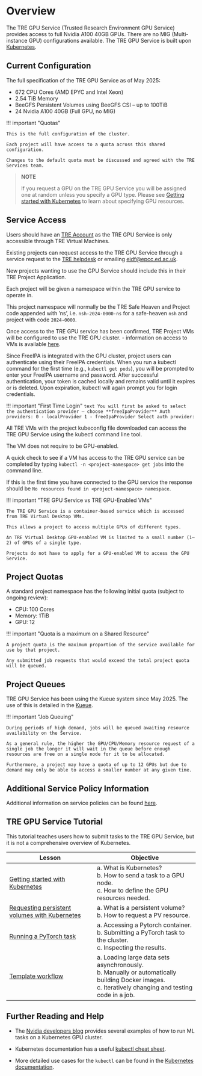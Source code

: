 # Overview

The TRE GPU Service (Trusted Research Environment GPU Service) provides access to full Nvidia A100 40GB GPUs. There are no MIG (Multi-instance GPU) configurations available. The TRE GPU Service is built upon [Kubernetes](https://kubernetes.io).

## Current Configuration

The full specification of the TRE GPU Service as of May 2025:

- 672 CPU Cores (AMD EPYC and Intel Xeon)
- 2.54 TiB Memory
- BeeGFS Persistent Volumes using BeeGFS CSI – up to 100TiB
- 24 Nvidia A100 40GB (Full GPU, no MIG)

!!! important "Quotas"

    This is the full configuration of the cluster.

    Each project will have access to a quota across this shared configuration.

    Changes to the default quota must be discussed and agreed with the TRE Services team.

> **NOTE**
>
> If you request a GPU on the TRE GPU Service you will be assigned one at random unless you specify a GPU type.
> Please see [Getting started with Kubernetes](training/L1_getting_started.md) to learn about specifying GPU resources.

## Service Access

Users should have an [TRE Account](../safe-haven-access.md) as the TRE GPU Service is only accessible through TRE Virtual Machines.

Existing projects can request access to the TRE GPU Service through a service request to the [TRE helpdesk](https://portal.eidf.ac.uk/queries/submit) or emailing [eidf@epcc.ed.ac.uk](mailto:eidf@epcc.ed.ac.uk).

New projects wanting to use the GPU Service should include this in their TRE Project Application.

Each project will be given a namespace within the TRE GPU service to operate in.

This project namespace will normally be the TRE Safe Heaven and Project code appended with ’ns’, i.e. `nsh-2024-0000-ns` for a safe-heaven `nsh` and project with code `2024-0000`.

Once access to the TRE GPU service has been confirmed, TRE Project VMs will be configured to use the TRE GPU cluster. - information on access to VMs is available [here](../virtual-desktop-connections.md).

Since FreeIPA is integrated with the GPU cluster, project users can authenticate using their FreeIPA credentials. When you run a kubectl command for the first time (e.g., `kubectl get pods`), you will be prompted to enter your FreeIPA username and password. After successful authentication, your token is cached locally and remains valid until it expires or is deleted. Upon expiration, kubectl will again prompt you for login credentials.

!!! important "First Time Login"
    ```text
    You will first be asked to select the authentication provider — choose **freeIpaProvider**
    Auth providers:
    0 - localProvider
    1 - freeIpaProvider
    Select auth provider:
    ```

All TRE VMs with the project kubeconfig file downloaded can access the TRE GPU Service using the kubectl command line tool.

The VM does not require to be GPU-enabled.

A quick check to see if a VM has access to the TRE GPU service can be completed by typing `kubectl -n <project-namespace> get jobs` into the command line.

If this is the first time you have connected to the GPU service the response should be `No resources found in <project-namespace> namespace`.

!!! important "TRE GPU Service vs TRE GPU-Enabled VMs"

    The TRE GPU Service is a container-based service which is accessed from TRE Virtual Desktop VMs.

    This allows a project to access multiple GPUs of different types.

    An TRE Virtual Desktop GPU-enabled VM is limited to a small number (1–2) of GPUs of a single type.

    Projects do not have to apply for a GPU-enabled VM to access the GPU Service.

## Project Quotas

A standard project namespace has the following initial quota (subject to ongoing review):

- CPU: 100 Cores
- Memory: 1TiB
- GPU: 12

!!! important "Quota is a maximum on a Shared Resource"

    A project quota is the maximum proportion of the service available for use by that project.

    Any submitted job requests that would exceed the total project quota will be queued.

## Project Queues

TRE GPU Service has been using the Kueue system since May 2025. The use of this is detailed in the [Kueue](kueue.md).

!!! important "Job Queuing"

    During periods of high demand, jobs will be queued awaiting resource availability on the Service.

    As a general rule, the higher the GPU/CPU/Memory resource request of a single job the longer it will wait in the queue before enough resources are free on a single node for it to be allocated.

    Furthermore, a project may have a quota of up to 12 GPUs but due to demand may only be able to access a smaller number at any given time.

## Additional Service Policy Information

Additional information on service policies can be found [here](policies.md).

## TRE GPU Service Tutorial

This tutorial teaches users how to submit tasks to the TRE GPU Service, but it is not a comprehensive overview of Kubernetes.

| Lesson                                                                                                   | Objective                                                                                                      |
|-----------------------------------|-------------------------------------|
| [Getting started with Kubernetes](training/L1_getting_started.md)                             | a. What is Kubernetes?<br>b. How to send a task to a GPU node.<br>c. How to define the GPU resources needed.  |
| [Requesting persistent volumes with Kubernetes](training/L4_requesting_persistent_volumes.md) | a. What is a persistent volume? <br>b. How to request a PV resource.                                          |
| [Running a PyTorch task](training/L5_running_a_pytorch_task.md)                               | a. Accessing a Pytorch container.<br>b. Submitting a PyTorch task to the cluster.<br>c. Inspecting the results. |
| [Template workflow](training/L6_template_workflow.md)                               | a. Loading large data sets asynchronously.<br>b. Manually or automatically building Docker images.<br>c. Iteratively changing and testing code in a job. |

## Further Reading and Help

- The [Nvidia developers blog](https://developer.nvidia.com/blog/search-posts/?q=Kubernetes) provides several examples of how to run ML tasks on a Kubernetes GPU cluster.

- Kubernetes documentation has a useful [kubectl cheat sheet](https://kubernetes.io/docs/reference/kubectl/cheatsheet/#viewing-and-finding-resources).

- More detailed use cases for the `kubectl` can be found in the [Kubernetes documentation](https://kubernetes.io/docs/reference/generated/kubectl/kubectl-commands#run).
